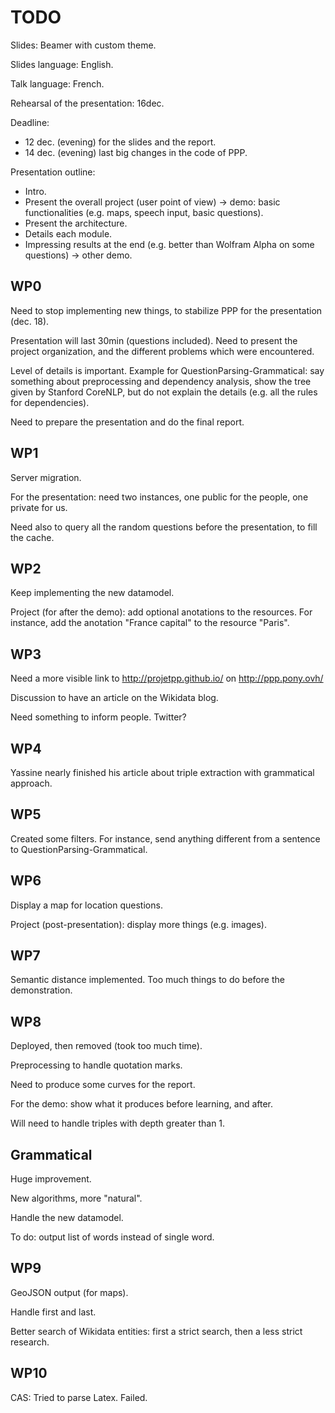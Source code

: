 # TODO

Slides: Beamer with custom theme.

Slides language: English.

Talk language: French.

Rehearsal of the presentation: 16dec.

Deadline:

* 12 dec. (evening) for the slides and the report.
* 14 dec. (evening) last big changes in the code of PPP.

Presentation outline:

* Intro.
* Present the overall project (user point of view) -> demo: basic functionalities (e.g. maps, speech input, basic questions).
* Present the architecture.
* Details each module.
* Impressing results at the end (e.g. better than Wolfram Alpha on some questions) -> other demo.

## WP0

Need to stop implementing new things, to stabilize PPP for the presentation (dec. 18).

Presentation will last 30min (questions included). Need to present the project organization, and the different problems which were encountered.

Level of details is important. Example for QuestionParsing-Grammatical: say something about preprocessing and dependency analysis, show the tree given by Stanford CoreNLP, but do not explain the details (e.g. all the rules for dependencies).

Need to prepare the presentation and do the final report.


## WP1

Server migration.

For the presentation: need two instances, one public for the people, one private for us.

Need also to query all the random questions before the presentation, to fill the cache.


## WP2

Keep implementing the new datamodel.

Project (for after the demo): add optional anotations to the resources. For instance, add the anotation "France capital" to the resource "Paris".


## WP3

Need a more visible link to http://projetpp.github.io/ on http://ppp.pony.ovh/

Discussion to have an article on the Wikidata blog.

Need something to inform people. Twitter?


## WP4

Yassine nearly finished his article about triple extraction with grammatical approach.


## WP5

Created some filters. For instance, send anything different from a sentence to QuestionParsing-Grammatical.


## WP6

Display a map for location questions.


Project (post-presentation): display more things (e.g. images).


## WP7

Semantic distance implemented. Too much things to do before the demonstration.


## WP8

Deployed, then removed (took too much time).

Preprocessing to handle quotation marks.

Need to produce some curves for the report.

For the demo: show what it produces before learning, and after.

Will need to handle triples with depth greater than 1.


## Grammatical

Huge improvement.

New algorithms, more "natural".

Handle the new datamodel.

To do: output list of words instead of single word.


## WP9

GeoJSON output (for maps).

Handle first and last.

Better search of Wikidata entities: first a strict search, then a less strict research.


## WP10

CAS: Tried to parse Latex. Failed.
